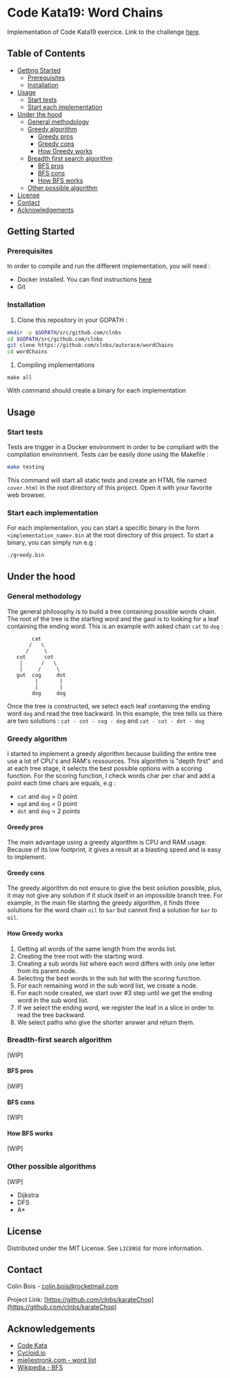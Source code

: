 Code Kata19: Word Chains
===

Implementation of Code Kata19 exercice. Link to the challenge [here](http://codekata.com/kata/kata19-word-chains/).

## Table of Contents

* [Getting Started](#getting-started)
  * [Prerequisites](#prerequisites)
  * [Installation](#installation)
* [Usage](#usage)
  * [Start tests](#start-tests)
  * [Start each implementation](#start-each-implementation)
* [Under the hood](#under-the-hood)
  * [General methodology](#general-methodology)
  * [Greedy algorithm](#greedy-algorithm)
    * [Greedy pros](#greedy-pros)
    * [Greedy cons](#greedy-cons)
    * [How Greedy works](#how-greedy-works)
  * [Breadth first search algorithm](#breadth-first-search-algorithm)
    * [BFS pros](#bfs-pros)
    * [BFS cons](#bfs-cons)
    * [How BFS works](#how-bfs-works)
  * [Other possible algorithm](#other-possible-algorithms)
* [License](#license)
* [Contact](#contact)
* [Acknowledgements](#acknowledgements)


## Getting Started

### Prerequisites

In order to compile and run the different implementation, you will need :
 - Docker installed. You can find instructions [here](https://docs.docker.com/get-docker/)
 - Git
 
### Installation
1. Clone this repository in your GOPATH : 
```bash
mkdir -p $GOPATH/src/github.com/clnbs
cd $GOPATH/src/github.com/clnbs
git clone https://github.com/clnbs/autorace/wordChains
cd wordChains
```

1. Compiling implementations
```
make all
```
With command should create a binary for each implementation 
 
## Usage

### Start tests
Tests are trigger in a Docker environment in order to be compliant with the compilation environment. Tests can be easily done using the Makefile : 
```bash
make testing
```

This command will start all static tests and create an HTML file named `cover.html` in the root directory of this project. Open it with your favorite web browser.

### Start each implementation
For each implementation, you can start a specific binary in the form `<implementation_name>.bin` at the root directory of this project. To start a binary, you can simply run e.g :
```bash
./greedy.bin
```

## Under the hood
 

### General methodology
The general philosophy is to build a tree containing possible words chain. The root of the tree is the starting word and the gaol is to looking for a leaf containing the ending word. This is an example with asked chain `cat` to `dog` :
```
        cat
       /   \
      /     \
   cut      cot
    |      /   \      
    |     /     \
   gut  cog     dot
         |       |
         |       |
        dog     dog
```
Once the tree is constructed, we select each leaf containing the ending word `dog` and read the tree backward. In this example, the tree tells us there are two solutions : `cat - cot - cog - dog` and `cat - cot - dot - dog`

### Greedy algorithm
I started to implement a greedy algorithm because building the entire tree use a lot of CPU's and RAM's ressources. This algorithm is "depth first" and at each tree stage, it selects the best possible options with a scoring function. For the scoring function, I check words char per char and add a point each time chars are equals, e.g : 
 - `cat` and `dog` = 0 point
 - `ogd` and `dog` = 0 point
 - `dot` and `dog` = 2 points

#### Greedy pros 
The main advantage using a greedy algorithm is CPU and RAM usage. Because of its low footprint, it gives a result at a blasting speed and is easy to implement.
 
#### Greedy cons
The greedy algorithm do not ensure to give the best solution possible, plus, it may not give any solution if it stuck itself in an impossible branch tree. For example, in the main file starting the greedy algorithm, it finds three solutions for the word chain `oil` to `bar` but cannot find a solution for `bar` to `oil`. 

#### How Greedy works 
1. Getting all words of the same length from the words list.
2. Creating the tree root with the starting word.
3. Creating a sub words list where each word differs with only one letter from its parent node.
4. Selecting the best words in the sub list with the scoring function.
5. For each remaining word in the sub word list, we create a node.
6. For each node created, we start over #3 step until we get the ending word in the sub word list.
7. If we select the ending word, we register the leaf in a slice in order to read the tree backward.
8. We select paths who give the shorter answer and return them.

### Breadth-first search algorithm
[WIP]

#### BFS pros
[WIP]

#### BFS cons
[WIP]

#### How BFS works
[WIP]

### Other possible algorithms
[WIP]
 - Dijkstra
 - DFS
 - A*

## License

Distributed under the MIT License. See `LICENSE` for more information.

## Contact

Colin Bois - <colin.bois@rocketmail.com>

Project Link: [https://github.com/clnbs/karateChop](https://github.com/clnbs/karateChop)

## Acknowledgements

* [Code Kata](http://codekata.com/)
* [Cycloid.io](https://www.cycloid.io/)
* [mieliestronk.com - word list](http://www.mieliestronk.com/)
* [Wikipedia - BFS](https://en.wikipedia.org/wiki/Breadth-first_search)
